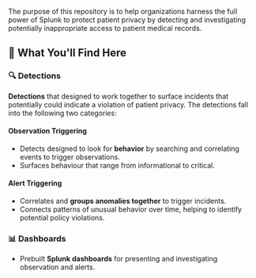 The purpose of this repository is to help organizations harness the full power of Splunk to protect patient privacy by detecting and investigating potentially inappropriate access to patient medical records.

## 📌 What You'll Find Here

### 🔍 Detections
**Detections** that designed to work together to surface incidents that potentially could indicate a violation of patient privacy. The detections fall into the following two categories:

#### Observation Triggering
- Detects designed to look for **behavior** by searching and correlating events to trigger observations.
- Surfaces behaviour that range from informational to critical.

#### Alert Triggering
- Correlates and **groups anomalies together** to trigger incidents.
- Connects patterns of unusual behavior over time, helping to identify potential policy violations.

### 📊 Dashboards
- Prebuilt **Splunk dashboards** for presenting and investigating observation and alerts.


